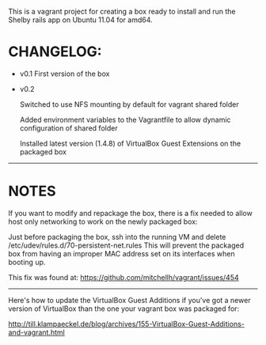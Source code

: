 This is a vagrant project for creating a box ready to install and run the Shelby rails app on Ubuntu 11.04 for amd64.

# CHANGELOG:

* v0.1
    First version of the box
* v0.2

    Switched to use NFS mounting by default for vagrant shared folder
    
    Added environment variables to the Vagrantfile to allow dynamic configuration of shared folder
    
    Installed latest version (1.4.8) of VirtualBox Guest Extensions on the packaged box

---

# NOTES

If you want to modify and repackage the box, there is a fix needed to allow host only networking to work on the newly packaged box:

Just before packaging the box, ssh into the running VM and delete /etc/udev/rules.d/70-persistent-net.rules  This will prevent the packaged box from having an improper MAC address set on its interfaces when booting up.

This fix was found at: https://github.com/mitchellh/vagrant/issues/454

---

Here's how to update the VirtualBox Guest Additions if you've got a newer version of VirtualBox than the one your vagrant box was packaged for:

http://till.klampaeckel.de/blog/archives/155-VirtualBox-Guest-Additions-and-vagrant.html